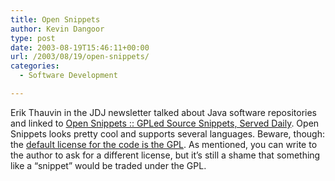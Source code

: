 ```yaml
---
title: Open Snippets
author: Kevin Dangoor
type: post
date: 2003-08-19T15:46:11+00:00
url: /2003/08/19/open-snippets/
categories:
  - Software Development

---
```

Erik Thauvin in the JDJ newsletter talked about Java software repositories and linked to [Open Snippets :: GPLed Source Snippets, Served Daily][1]. Open Snippets looks pretty cool and supports several languages. Beware, though: the [default license for the code is the GPL][2]. As mentioned, you can write to the author to ask for a different license, but it&#8217;s still a shame that something like a &#8220;snippet&#8221; would be traded under the GPL.

 [1]: http://osnippets.org/modules.php?op=modload&name=News&file=index&catid=&topic=3 "Open Snippets :: GPLed Source Snippets, Served Daily"
 [2]: http://osnippets.org/modules.php?op=modload&name=News&file=article&sid=221